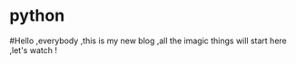 # python

#Hello ,everybody ,this is my new blog ,all the imagic things will start here ,let's watch !
